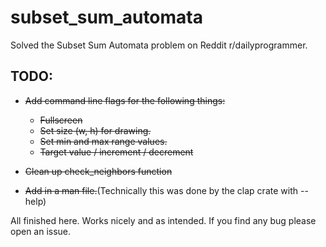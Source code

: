 # subset_sum_automata

Solved the Subset Sum Automata problem on Reddit r/dailyprogrammer. 

## TODO:

- ~~Add command line flags for the following things:~~
  - ~~Fullscreen~~
  - ~~Set size (w, h) for drawing.~~
  - ~~Set min and max range values.~~
  - ~~Target value / increment / decrement~~

- ~~Clean up check\_neighbors function~~

- ~~Add in a man file.~~(Technically this was done by the clap crate with --help)


All finished here. Works nicely and as intended. If you find any bug please open an issue.
